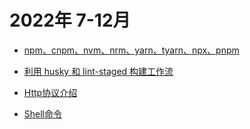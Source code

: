 # 2022年 7-12月
  * [npm、cnpm、nvm、nrm、yarn、tyarn、npx、pnpm](../tool/npm.html)

  * [利用 husky 和 lint-staged 构建工作流](../san/eslint-plugin-san.html#利用-husky-和-lint-staged-构建工作流)
  
  * [Http协议介绍](../computer/computer.html#什么是-http-协议)
  
  * [Shell命令](../re/shell.html)